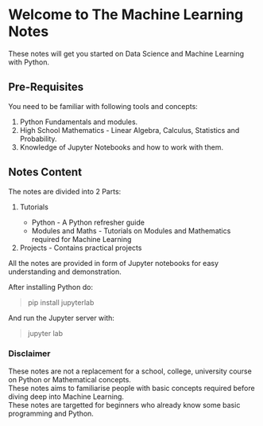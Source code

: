<h1> Welcome to The Machine Learning Notes</h1>
These notes will get you started on Data Science and Machine Learning with Python.

<h2>Pre-Requisites</h2>
You need to be familiar with following tools and concepts:
<ol>
    <li>Python Fundamentals and modules.</li>
    <li>High School Mathematics - Linear Algebra, Calculus, Statistics and Probability.</li>
    <li>Knowledge of Jupyter Notebooks and how to work with them.</li>
</ol>

<h2>Notes Content</h2>
The notes are divided into 2 Parts:
<ol>
    <li>Tutorials</li>
    <ul>
        <li>Python - A Python refresher guide</li>
        <li>Modules and Maths - Tutorials on Modules and Mathematics required for Machine Learning</li>
    </ul>
    <li>Projects - Contains practical projects
</ol>

<p>
All the notes are provided in form of Jupyter notebooks for easy understanding and demonstration.

After installing Python do:
> pip install jupyterlab

And run the Jupyter server with:
> jupyter lab

<h3>Disclaimer</h3>
These notes are not a replacement for a school, college, university course on Python or Mathematical concepts.</br>
These notes aims to familiarise people with basic concepts required before diving deep into Machine Learning.</br>
These notes are targetted for beginners who already know some basic programming and Python.
